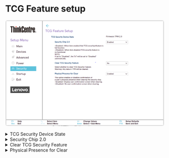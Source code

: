 # TCG Feature setup

![](./img/tc_tcg_feature_setup.png)

<details><summary>TCG Security Device State</summary>

Displays the current TCG Security Device (display only).

Select a TPM (Trusted Platform Module).

 - [More information on TPM at Lenovo Support](https://support.lenovo.com/lt/en/solutions/ht512598)
  - [More information on managing TPM in Windows at Microsoft 365](https://docs.microsoft.com/en-us/windows/security/information-protection/tpm/trusted-platform-module-top-node)

Options:

 - Discrete TPM 1.2
 - Discrete TPM 2.0
 - Firmware TPM 2.0

<!-- NO WMI -->

</details>

<details><summary>Security Chip 2.0</summary>

Whether the TCG security feature is fully functional.

1.  **Enabled** - Default.
1.  Disabled.

?> If set to `Disabled`, the TxT will be set to `Disabled` automatically.

| WMI Setting name | Values | Locked by SVP |
|:---|:---|:---|
| SecurityChip | Enabled, Disabled | yes |


</details>

<details><summary>Clear TCG Security Feature</summary>

Whether to clear TCG Security Feature.

!> Any data in TPM will be cleared.

Options:

1.  **No** - Default.
1.  Yes.

<!-- NO WMI -->

</details>

<details><summary>Physical Presence for Clear</summary>

Whether to require confirmation of a user's physical presence when clearing the security chip.

1.  **Enabled** - Default.
1.  Disabled.

| WMI Setting name | Values | Locked by SVP |
|:---|:---|:---|
| PhysicalPresenceforClear | Disabled, Enabled | yes |


</details>